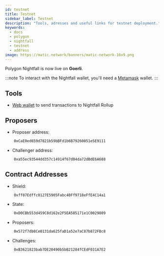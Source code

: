 ```yaml
---
id: testnet
title: Testnet
sidebar_label: Testnet
description: "Tools, adresses and useful links for testnet deployment."
keywords:
  - docs
  - polygon
  - nightfall
  - testnet
  - address
image: https://matic.network/banners/matic-network-16x9.png
---
```


Polygon Nightfall is now live on **Goerli**.

:::note
To interact with the Nightfall wallet, you'll need a [Metamask](https://metamask.io/) wallet.
:::

## Tools

- [Web wallet](https://wallet.testnet.polygon-nightfall.technology) to send transactions to Nightfall Rollup

## Proposers

- Proposer address:

```bash
    0xCaE0ed659d7821b59bBFd1b6B79260051e5E9111
```

- Challenger address:

```bash
    0xa55ec93544dd357c14914f67d04da72dBdE6A688
```

## Contract Addresses

- Shield:

```bash
    0xff07Edffc0127E5905Fabc40Ff9718eFfE4C14a1
```

- State:

```bash
    0xD0CBb553d459C8d162e2F5EA585171e1C0029809
```


- Proposers:

```bash
    0x572f7db8Ce0131da625faD1a52e7aC87b872FBc8
```


- Challenges:

```bash
    0xB3621823bab7DE20490b5bB21284fCEdF031A7E2
```
